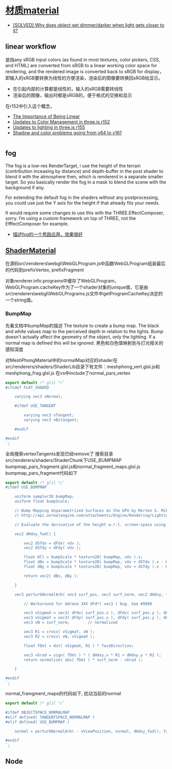 # [材质material](https://threejs.org/docs/index.html?q=material)

- [[SOLVED] Why does object get dimmer/darker when light gets closer to it?](https://discourse.threejs.org/t/solved-why-does-object-get-dimmer-darker-when-light-gets-closer-to-it/3475)

## linear workflow

是指any sRGB input colors (as found in most textures, color pickers, CSS, and HTML) are converted from sRGB to a linear working color space for rendering, and the rendered image is converted back to sRGB for display，即输入的sRGB要转换为线性的方便渲染，渲染后的图像要转换回sRGB给显示。

- 在引起内部的计算都是线性的，输入的sRGB需要转线性
- 渲染后的图像，输出时都是sRGB的，便于格式的交换和显示

在r152中引入这个概念，

- [The Importance of Being Linear](https://developer.nvidia.com/gpugems/gpugems3/part-iv-image-effects/chapter-24-importance-being-linear)
- [Updates to Color Management in three.js r152](https://discourse.threejs.org/t/updates-to-color-management-in-three-js-r152/50791)
- [Updates to lighting in three.js r155](https://discourse.threejs.org/t/updates-to-lighting-in-three-js-r155/53733)
- [Shadow and color problems going from v64 to v161](https://discourse.threejs.org/t/shadow-and-color-problems-going-from-v64-to-v161/61640)



```js
```

## fog

The fog is a low-res RenderTarget, i use the height of the terrain (contribution inceasing by distance) and depth-buffer in the post shader to blend it with the atmosphere then, which is rendererd in a separate smaller target. So you basically render the fog in a mask to blend the scene with the background if any.

For extending the default fog in the shaders without any postprocessing, you could use just the Y axis for the height if that already fits your needs.

It would require some changes to use this with the THREE.EffectComposer, sorry. I’m using a custom framework on top of THREE, not the EfffectComposer for example.

- [描述fog的一个思路应用，效果很好](https://discourse.threejs.org/t/tesseract-open-world-planetary-engine/1473/7)

## [ShaderMaterial](https://threejs.org/docs/index.html?q=shader#api/en/materials/ShaderMaterial)

在源码src\renderers\webgl\WebGLProgram.js中函数WebGLProgram组装最后的代码到prefixVertex, prefixFragment

对象renderer.info.programs中缓存了WebGLProgram，WebGLProgram.cacheKey作为了一个shader对象的unique值，它是由src\renderers\webgl\WebGLPrograms.js文件中getProgramCacheKey决定的一个string值。

### BumpMap

先看文档中bumpMap的描述
The texture to create a bump map. The black and white values map to the perceived depth in relation to the lights. Bump doesn't actually affect the geometry of the object, only the lighting. If a normal map is defined this will be ignored. 
黑色和白色值映射到与灯光相关的感知深度

对MeshPhongMaterial中的normalMap对应的shader在src/renderers/shaders/ShaderLib目录下有文件：meshphong_vert.glsl.js和meshphong_frag.glsl.js
在vs中include了normal_pars_vertex
```js
export default /* glsl */`
#ifndef FLAT_SHADED

	varying vec3 vNormal;

	#ifdef USE_TANGENT

		varying vec3 vTangent;
		varying vec3 vBitangent;

	#endif

#endif
`;
```
全局搜索vertexTangents发现已经remove了
搜索目录src/renderers/shaders/ShaderChunk下USE_BUMPMAP
bumpmap_pars_fragment.glsl.js和normal_fragment_maps.glsl.js
bumpmap_pars_fragment代码如下
```js
export default /* glsl */`
#ifdef USE_BUMPMAP

	uniform sampler2D bumpMap;
	uniform float bumpScale;

	// Bump Mapping Unparametrized Surfaces on the GPU by Morten S. Mikkelsen
	// http://api.unrealengine.com/attachments/Engine/Rendering/LightingAndShadows/BumpMappingWithoutTangentSpace/mm_sfgrad_bump.pdf

	// Evaluate the derivative of the height w.r.t. screen-space using forward differencing (listing 2)

	vec2 dHdxy_fwd() {

		vec2 dSTdx = dFdx( vUv );
		vec2 dSTdy = dFdy( vUv );

		float Hll = bumpScale * texture2D( bumpMap, vUv ).x;
		float dBx = bumpScale * texture2D( bumpMap, vUv + dSTdx ).x - Hll;
		float dBy = bumpScale * texture2D( bumpMap, vUv + dSTdy ).x - Hll;

		return vec2( dBx, dBy );

	}

	vec3 perturbNormalArb( vec3 surf_pos, vec3 surf_norm, vec2 dHdxy, float faceDirection ) {

		// Workaround for Adreno 3XX dFd*( vec3 ) bug. See #9988

		vec3 vSigmaX = vec3( dFdx( surf_pos.x ), dFdx( surf_pos.y ), dFdx( surf_pos.z ) );
		vec3 vSigmaY = vec3( dFdy( surf_pos.x ), dFdy( surf_pos.y ), dFdy( surf_pos.z ) );
		vec3 vN = surf_norm;		// normalized

		vec3 R1 = cross( vSigmaY, vN );
		vec3 R2 = cross( vN, vSigmaX );

		float fDet = dot( vSigmaX, R1 ) * faceDirection;

		vec3 vGrad = sign( fDet ) * ( dHdxy.x * R1 + dHdxy.y * R2 );
		return normalize( abs( fDet ) * surf_norm - vGrad );

	}

#endif
`;
```
normal_framgment_maps的代码如下, 扰动当前的normal
```js
export default /* glsl */`

#ifdef OBJECTSPACE_NORMALMAP
#elif defined( TANGENTSPACE_NORMALMAP )
#elif defined( USE_BUMPMAP )

	normal = perturbNormalArb( - vViewPosition, normal, dHdxy_fwd(), faceDirection );

#endif
`;
```

## Node